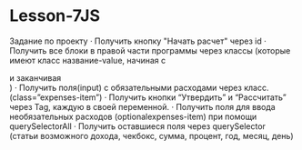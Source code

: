 # Lesson-7JS

Задание по проекту
·        Получить кнопку "Начать расчет" через id
·        Получить все блоки в правой части программы через классы (которые имеют класс название-value, начиная с <div class="budget-value"></div> и заканчивая <div class="yearsavings-value"></div>)
·        Получить поля(input) c обязательными расходами через класс. (class=”expenses-item”)
·        Получить кнопки “Утвердить” и “Рассчитать” через Tag, каждую в своей переменной. 
·        Получить поля для ввода необязательных расходов (optionalexpenses-item) при помощи querySelectorAll
·        Получить оставшиеся поля через querySelector (статьи возможного дохода, чекбокс, сумма, процент, год, месяц, день)
